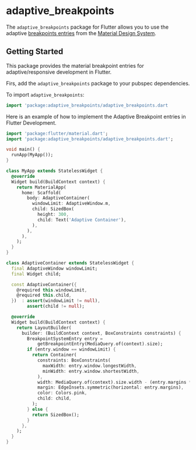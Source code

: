 # adaptive_breakpoints

The `adaptive_breakpoints` package for Flutter allows you to use the adaptive [breakpoints entries](https://material.io/design/layout/responsive-layout-grid.html#breakpoints) from the [Material Design System](https://material.io/).

## Getting Started

This package provides the material breakpoint entries for adaptive/responsive development in Flutter.

Firs, add the `adaptive_breakpoints` package to your pubspec dependencies.

To import `adaptive_breakpoints`:

```dart
import 'package:adaptive_breakpoints/adaptive_breakpoints.dart
```

Here is an example of how to implement the Adaptive Breakpoint entries in Flutter Development.

```dart
import 'package:flutter/material.dart';
import 'package:adaptive_breakpoints/adaptive_breakpoints.dart';

void main() {
  runApp(MyApp());
}

class MyApp extends StatelessWidget {
  @override
  Widget build(BuildContext context) {
    return MaterialApp(
      home: Scaffold(
        body: AdaptiveContainer(
          windowLimit: AdaptiveWindow.m,
          child: SizedBox(
            height: 300,
            child: Text('Adaptive Container'),
          ),
        ),
      ),
    );
  }
}

class AdaptiveContainer extends StatelessWidget {
  final AdaptiveWindow windowLimit;
  final Widget child;

  const AdaptiveContainer({
    @required this.windowLimit,
    @required this.child,
  })  : assert(windowLimit != null),
        assert(child != null);

  @override
  Widget build(BuildContext context) {
    return LayoutBuilder(
      builder: (BuildContext context, BoxConstraints constraints) {
        BreakpointSystemEntry entry =
            getBreakpointEntry(MediaQuery.of(context).size);
        if (entry.window == windowLimit) {
          return Container(
            constraints: BoxConstraints(
              maxWidth: entry.window.longestWidth,
              minWidth: entry.window.shortestWidth,
            ),
            width: MediaQuery.of(context).size.width - (entry.margins * 2),
            margin: EdgeInsets.symmetric(horizontal: entry.margins),
            color: Colors.pink,
            child: child,
          );
        } else {
          return SizedBox();
        }
      },
    );
  }
}

```
